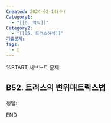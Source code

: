 ```yaml
---
Created: 2024-02-14(수)
Category1:
  - "[[6. 역학]]"
Category2:
  - "[[05. 트러스해석]]"
기출문제: 
tags:
  - 🧮
---
```


%START
서브노트
문제:  
## B52. 트러스의 변위매트릭스법 






정답: 



END